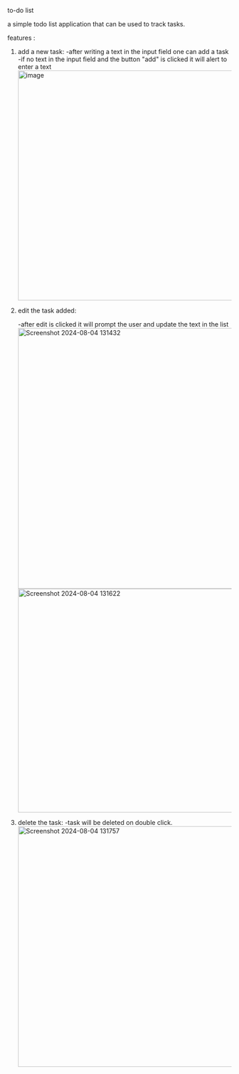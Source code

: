to-do list 

a simple todo list application that can be used to track tasks.

features : 
1. add a new task:
   -after writing a text in the input field one can add a task
   -if no text in the input field and the button "add" is clicked it will alert to enter a text
   <img width="517" alt="image" src="https://github.com/user-attachments/assets/4d83da63-8cce-4b27-b0d6-b016864fe20f">


3. edit the task added:

   -after edit is clicked it will prompt the user and update the text in the list
   <img width="586" alt="Screenshot 2024-08-04 131432" src="https://github.com/user-attachments/assets/9a61abfe-2971-4308-a7d7-d463a21577f0">
   <img width="503" alt="Screenshot 2024-08-04 131622" src="https://github.com/user-attachments/assets/77bddb01-b228-41f6-9bf2-bc5e65178e01">



5. delete the task:
   -task will be deleted on double click.
   <img width="541" alt="Screenshot 2024-08-04 131757" src="https://github.com/user-attachments/assets/954d2763-e6b2-4626-8b22-5ee0ed269fc3">
